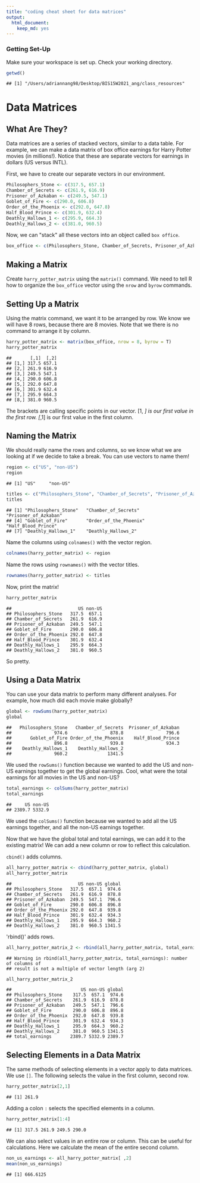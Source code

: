 ```yaml
---
title: "coding cheat sheet for data matrices"
output: 
  html_document: 
    keep_md: yes
---
```

### Getting Set-Up
Make sure your workspace is set up. Check your working directory.

```r
getwd()
```

```
## [1] "/Users/adriannang98/Desktop/BIS15W2021_ang/class_resources"
```

# Data Matrices
## What Are They?
Data matrices are a series of stacked vectors, similar to a data table. For example, we can make a data matrix of box office earnings for Harry Potter movies (in millions!). Notice that these are separate vectors for earnings in dollars (US versus INTL).  

First, we have to create our separate vectors in our environment.

```r
Philosophers_Stone <- c(317.5, 657.1)
Chamber_of_Secrets <- c(261.9, 616.9)
Prisoner_of_Azkaban <- c(249.5, 547.1)
Goblet_of_Fire <- c(290.0, 606.8)
Order_of_the_Phoenix <- c(292.0, 647.8)
Half_Blood_Prince <- c(301.9, 632.4)
Deathly_Hallows_1 <- c(295.9, 664.3)
Deathly_Hallows_2 <- c(381.0, 960.5)
```

Now, we can "stack" all these vectors into an object called `box office`.

```r
box_office <- c(Philosophers_Stone, Chamber_of_Secrets, Prisoner_of_Azkaban, Goblet_of_Fire, Order_of_the_Phoenix, Half_Blood_Prince, Deathly_Hallows_1, Deathly_Hallows_2)
```

## Making a Matrix
Create `harry_potter_matrix` using the `matrix()` command. We need to tell R how to organize the `box_office` vector using the `nrow` and `byrow` commands.

## Setting Up a Matrix
Using the matrix command, we want it to be arranged by row. We know we will have 8 rows, because there are 8 movies. Note that we there is no command to arrange it by column.

```r
harry_potter_matrix <- matrix(box_office, nrow = 8, byrow = T)
harry_potter_matrix
```

```
##       [,1]  [,2]
## [1,] 317.5 657.1
## [2,] 261.9 616.9
## [3,] 249.5 547.1
## [4,] 290.0 606.8
## [5,] 292.0 647.8
## [6,] 301.9 632.4
## [7,] 295.9 664.3
## [8,] 381.0 960.5
```
The brackets are calling specific points in our vector. [1, _] is our first value in the first row. [_,1] is our first value in the first column.

## Naming the Matrix
We should really name the rows and columns, so we know what we are looking at if we decide to take a break. You can use vectors to name them!

```r
region <- c("US", "non-US")
region
```

```
## [1] "US"     "non-US"
```

```r
titles <- c("Philosophers_Stone", "Chamber_of_Secrets", "Prisoner_of_Azkaban", "Goblet_of_Fire", "Order_of_the_Phoenix", "Half_Blood_Prince", "Deathly_Hallows_1", "Deathly_Hallows_2")
titles
```

```
## [1] "Philosophers_Stone"   "Chamber_of_Secrets"   "Prisoner_of_Azkaban" 
## [4] "Goblet_of_Fire"       "Order_of_the_Phoenix" "Half_Blood_Prince"   
## [7] "Deathly_Hallows_1"    "Deathly_Hallows_2"
```
Name the columns using `colnames()` with the vector region.

```r
colnames(harry_potter_matrix) <- region
```
Name the rows using `rownames()` with the vector titles.

```r
rownames(harry_potter_matrix) <- titles
```
Now, print the matrix!

```r
harry_potter_matrix
```

```
##                         US non-US
## Philosophers_Stone   317.5  657.1
## Chamber_of_Secrets   261.9  616.9
## Prisoner_of_Azkaban  249.5  547.1
## Goblet_of_Fire       290.0  606.8
## Order_of_the_Phoenix 292.0  647.8
## Half_Blood_Prince    301.9  632.4
## Deathly_Hallows_1    295.9  664.3
## Deathly_Hallows_2    381.0  960.5
```
So pretty.

## Using a Data Matrix
You can use your data matrix to perform many different analyses.
For example, how much did each movie make globally?

```r
global <- rowSums(harry_potter_matrix)
global
```

```
##   Philosophers_Stone   Chamber_of_Secrets  Prisoner_of_Azkaban 
##                974.6                878.8                796.6 
##       Goblet_of_Fire Order_of_the_Phoenix    Half_Blood_Prince 
##                896.8                939.8                934.3 
##    Deathly_Hallows_1    Deathly_Hallows_2 
##                960.2               1341.5
```
We used the `rowSums()` function because we wanted to add the US and non-US earnings together to get the global earnings.
Cool, what were the total earnings for all movies in the US and non-US?

```r
total_earnings <- colSums(harry_potter_matrix)
total_earnings
```

```
##     US non-US 
## 2389.7 5332.9
```
We used the `colSums()` function because we wanted to add all the US earnings together, and all the non-US earnings together.

Now that we have the global total and total earnings, we can add it to the existing matrix!
We can add a new column or row to reflect this calculation. 

`cbind()` adds columns.

```r
all_harry_potter_matrix <- cbind(harry_potter_matrix, global)
all_harry_potter_matrix
```

```
##                         US non-US global
## Philosophers_Stone   317.5  657.1  974.6
## Chamber_of_Secrets   261.9  616.9  878.8
## Prisoner_of_Azkaban  249.5  547.1  796.6
## Goblet_of_Fire       290.0  606.8  896.8
## Order_of_the_Phoenix 292.0  647.8  939.8
## Half_Blood_Prince    301.9  632.4  934.3
## Deathly_Hallows_1    295.9  664.3  960.2
## Deathly_Hallows_2    381.0  960.5 1341.5
```
'rbind()' adds rows.

```r
all_harry_potter_matrix_2 <- rbind(all_harry_potter_matrix, total_earnings)
```

```
## Warning in rbind(all_harry_potter_matrix, total_earnings): number of columns of
## result is not a multiple of vector length (arg 2)
```

```r
all_harry_potter_matrix_2
```

```
##                          US non-US global
## Philosophers_Stone    317.5  657.1  974.6
## Chamber_of_Secrets    261.9  616.9  878.8
## Prisoner_of_Azkaban   249.5  547.1  796.6
## Goblet_of_Fire        290.0  606.8  896.8
## Order_of_the_Phoenix  292.0  647.8  939.8
## Half_Blood_Prince     301.9  632.4  934.3
## Deathly_Hallows_1     295.9  664.3  960.2
## Deathly_Hallows_2     381.0  960.5 1341.5
## total_earnings       2389.7 5332.9 2389.7
```

## Selecting Elements in a Data Matrix

The same methods of selecting elements in a vector apply to data matrices. We use `[]`. The following selects the value in the first column, second row.

```r
harry_potter_matrix[2,1]
```

```
## [1] 261.9
```

Adding a colon `:` selects the specified elements in a column.  

```r
harry_potter_matrix[1:4]
```

```
## [1] 317.5 261.9 249.5 290.0
```

We can also select values in an entire row or column. This can be useful for calculations. Here we calculate the mean of the entire second column. 

```r
non_us_earnings <- all_harry_potter_matrix[ ,2]
mean(non_us_earnings)
```

```
## [1] 666.6125
```
